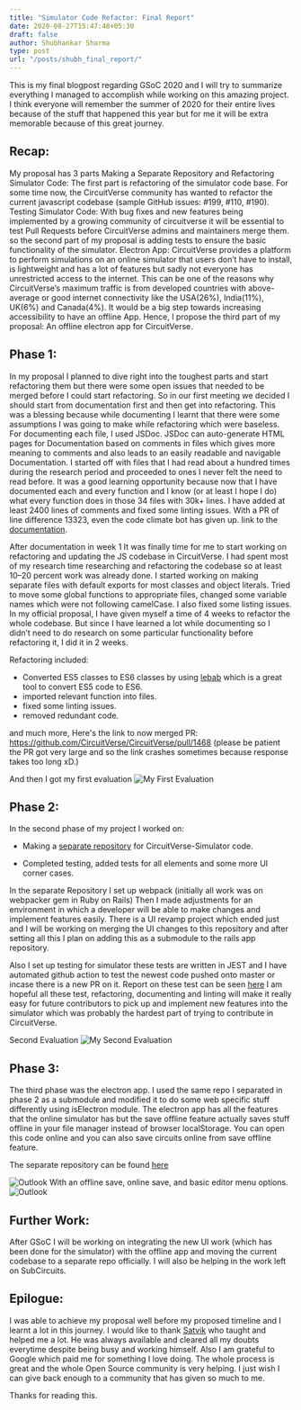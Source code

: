 ```yaml
---
title: "Simulator Code Refactor: Final Report"
date: 2020-08-27T15:47:48+05:30
draft: false
author: Shubhankar Sharma
type: post
url: "/posts/shubh_final_report/"
---
```


This is my final blogpost regarding GSoC 2020 and I will try to summarize everything I managed to accomplish while working on this amazing project. I think everyone will remember the summer of 2020 for their entire lives because of the stuff that happened this year but for me it will be extra memorable because of this great journey.

## Recap:

My proposal has 3 parts Making a Separate Repository and Refactoring Simulator Code: The first part is refactoring of the simulator code base. For some time now, the CircuitVerse community has wanted to refactor the current javascript codebase (sample GitHub issues: #199, #110, #190). Testing Simulator Code: With bug fixes and new features being implemented by a growing community of circuitverse it will be essential to test Pull Requests before CircuitVerse admins and maintainers merge them. so the second part of my proposal is adding tests to ensure the basic functionality of the simulator. Electron App: CircuitVerse provides a platform to perform simulations on an online simulator that users don’t have to install, is lightweight and has a lot of features but sadly not everyone has unrestricted access to the internet. This can be one of the reasons why CircuitVerse’s maximum traffic is from developed countries with above-average or good internet connectivity like the USA(26%), India(11%), UK(6%) and Canada(4%). It would be a big step towards increasing accessibility to have an offline App. Hence, I propose the third part of my proposal: An offline electron app for CircuitVerse.

## Phase 1:

In my proposal I planned to dive right into the toughest parts and start refactoring them but there were some open issues that needed to be merged before I could start refactoring. So in our first meeting we decided I should start from documentation first and then get into refactoring. This was a blessing because while documenting I learnt that there were some assumptions I was going to make while refactoring which were baseless. 
For documenting each file, I used JSDoc. JSDoc can auto-generate HTML pages for Documentation based on comments in files which gives more meaning to comments and also leads to an easily readable and navigable Documentation.
I started off with files that I had read about a hundred times during the research period and proceeded to ones I never felt the need to read before. It was a good learning opportunity because now that I have documented each and every function and I know (or at least I hope I do) what every function does in those 34 files with 30k+ lines. I have added at least 2400 lines of comments and fixed some linting issues. With a PR of line difference 13323, even the code climate bot has given up. 
link to the [documentation](http://shubhankarsharma00.tech/out/index.html).

After documentation in week 1 It was finally time for me to start working on refactoring and updating the JS codebase in CircuitVerse.
I had spent most of my research time researching and refactoring the codebase so at least 10–20 percent work was already done. I started working on making separate files with default exports for most classes and object literals. Tried to move some global functions to appropriate files, changed some variable names which were not following camelCase. I also fixed some listing issues.
In my official proposal, I have given myself a time of 4 weeks to refactor the whole codebase. But since I have learned a lot while documenting so I didn’t need to do research on some particular functionality before refactoring it, I did it in 2 weeks.

Refactoring included:
+ Converted ES5 classes to ES6 classes by using [lebab](https://github.com/lebab/lebab) which is a great tool to convert ES5 code to ES6.
+ imported relevant function into files.
+ fixed some linting issues.
+ removed redundant code.

and much more, Here's the link to now merged 
PR: https://github.com/CircuitVerse/CircuitVerse/pull/1468
(please be patient the PR got very large and so the link crashes sometimes because response takes too long xD.)

And then I got my first evaluation
![My First Evaluation](/images/eval1.jpg)

## Phase 2:

In the second phase of my project I worked on:
+ Making a [separate repository](https://github.com/shubhankarsharma00/Cv-frontend) for CircuitVerse-Simulator code.

+ Completed testing, added tests for all elements and some more UI corner cases.

In the separate Repository I set up webpack (initially all work was on webpacker gem in Ruby on Rails) Then I made adjustments for an environment in which a developer will be able to make changes and implement features easily. There is a UI revamp project which ended just and I will be working on merging the UI changes to this repository and after setting all this I plan on adding this as a submodule to the rails app repository.


Also I set up testing for simulator these tests are written in JEST and I have automated github action to test the newest code pushed onto master or incase there is a new PR on it. Report on these test can be seen [here](https://github.com/shubhankarsharma00/Cv-frontend/actions)
I am hopeful all these test, refactoring, documenting and linting will make it really easy for future contributors to pick up and implement new features into the simulator which was probably the hardest part of trying to contribute in CircuitVerse.


Second Evaluation
![My Second Evaluation](/images/eval2.jpg)

## Phase 3:

The third phase was the electron app. I used the same repo I separated in phase 2 as a submodule and modified it to do some web specific stuff differently using isElectron module. The electron app has all the features that the online simulator has but the save offline feature actually saves stuff offline in your file manager instead of browser localStorage. You can open this code online and you can also save circuits online from save offline feature. 

The separate repository can be found [here](https://github.com/shubhankarsharma00/cv-electron)

![Outlook](/images/electron-app.jpg)
With an offline save, online save, and basic editor menu options.
![Outlook](/images/electron-app-save.jpg)

## Further Work:
After GSoC I will be working on integrating the new UI work (which has been done for the simulator) with the offline app and moving the current codebase to a separate repo officially. 
I will also be helping in the work left on SubCircuits.

## Epilogue:

I was able to achieve my proposal well before my proposed timeline and I learnt a lot in this journey. I would like to thank [Satvik](https://github.com/satu0king) who taught and helped me a lot. He was always available and cleared all my doubts everytime despite being busy and working himself. Also I am grateful to Google which paid me for something I love doing. The whole process is great and the whole Open Source community is very helping. I just wish I can give back enough to a community that has given so much to me.

Thanks for reading this.